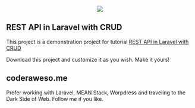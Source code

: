 <p align="center"><img src="https://i2.wp.com/coderaweso.me/wp-content/uploads/2018/12/sdfs.png?resize=150%2C150"></p>

## REST API in Laravel with CRUD

This project is a demonstration project for tutorial [REST API in Laravel with CRUD](http://coderaweso.me/laravel-rest-api-crud/)

Download this project and customize it as you wish. Make it yours!

## coderaweso.me

Prefer working with Laravel, MEAN Stack, Worpdress and traveling to the Dark Side of Web. Follow me if you like.